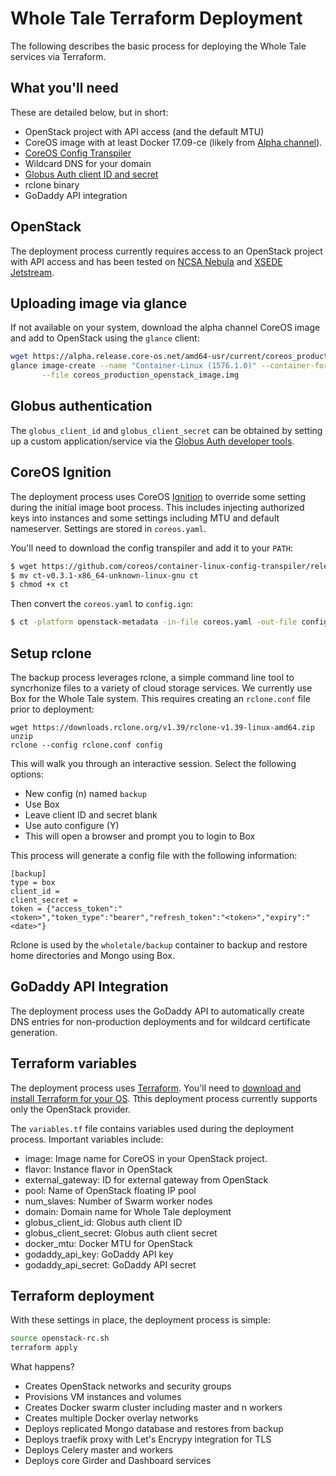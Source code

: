 # Whole Tale Terraform Deployment

The following describes the basic process for deploying the Whole Tale services via Terraform.

## What you'll need
These are detailed below, but in short:
* OpenStack project with API access (and the default MTU)
* CoreOS image with at least Docker 17.09-ce (likely from [Alpha channel](https://alpha.release.core-os.net/amd64-usr/current/)).
* [CoreOS Config Transpiler](https://github.com/coreos/container-linux-config-transpiler)
* Wildcard DNS for your domain
* [Globus Auth client ID and secret](https://auth.globus.org/v2/web/developers)
* rclone binary 
* GoDaddy API integration


## OpenStack
The deployment process currently requires access to an OpenStack project with API access and has been tested on [NCSA Nebula](nebula.ncsa.illinois.edu) and [XSEDE Jetstream](https://portal.xsede.org/jetstream).

## Uploading image via glance

If not available on your system, download the alpha channel CoreOS image and add to OpenStack using the ``glance`` client:

```bash
wget https://alpha.release.core-os.net/amd64-usr/current/coreos_production_openstack_image.img.bz2
glance image-create --name "Container-Linux (1576.1.0)" --container-format bare --disk-format qcow2 \
       --file coreos_production_openstack_image.img
```

## Globus authentication
The ``globus_client_id`` and ``globus_client_secret`` can be obtained by setting up a custom application/service via the [Globus Auth developer tools](https://auth.globus.org/v2/web/developers).


## CoreOS Ignition
The deployment process uses CoreOS [Ignition](https://coreos.com/ignition/docs/latest/) to override some setting during the initial image boot process. This includes injecting authorized keys into instances and some settings including MTU and default nameserver.  Settings are stored in ``coreos.yaml``.

You'll need to download the config transpiler and add it to your ``PATH``:
```bash
$ wget https://github.com/coreos/container-linux-config-transpiler/releases/download/v0.3.1/ct-v0.3.1-x86_64-unknown-linux-gnu
$ mv ct-v0.3.1-x86_64-unknown-linux-gnu ct
$ chmod +x ct
```

Then convert the ``coreos.yaml`` to ``config.ign``:

```bash
$ ct -platform openstack-metadata -in-file coreos.yaml -out-file config.ign
```

## Setup rclone

The backup process leverages rclone, a simple command line tool to syncrhonize files to a variety of cloud storage services.  We currently use Box for the Whole Tale system. This requires creating an `rclone.conf` file prior to deployment:

```
wget https://downloads.rclone.org/v1.39/rclone-v1.39-linux-amd64.zip
unzip
rclone --config rclone.conf config
```

This will walk you through an interactive session.  Select the following options:
* New config (n) named `backup`
* Use Box 
* Leave client ID and secret blank
* Use auto configure (Y)
* This will open a browser and prompt you to login to Box

This process will generate a config file with the following information:

```
[backup]
type = box
client_id =
client_secret =
token = {"access_token":"<token>","token_type":"bearer","refresh_token":"<token>","expiry":"<date>"}
```

Rclone is used by the `wholetale/backup` container to backup and restore home directories and Mongo using Box.

## GoDaddy API Integration

The deployment process uses the GoDaddy API to automatically create DNS entries for non-production deployments and for wildcard certificate generation.

## Terraform variables

The deployment process uses [Terraform](https://www.terraform.io/).  You'll need to [download and install Terraform for your OS](https://www.terraform.io/downloads.html). Tthis deployment process currently supports only the OpenStack provider.

The ``variables.tf`` file contains variables used during the deployment process. Important variables include:
* image: Image name for CoreOS in your OpenStack project.
* flavor: Instance flavor in OpenStack
* external_gateway: ID for external gateway from OpenStack
* pool: Name of OpenStack floating IP pool
* num_slaves: Number of Swarm worker nodes
* domain: Domain name for Whole Tale deployment
* globus_client_id: Globus auth client ID
* globus_client_secret: Globus auth client secret
* docker_mtu: Docker MTU for  OpenStack
* godaddy_api_key:  GoDaddy API key
* godaddy_api_secret: GoDaddy API secret

## Terraform deployment

With these settings in place, the deployment process is simple:

```bash
source openstack-rc.sh
terraform apply
```

What happens?
* Creates OpenStack networks and security groups
* Provisions VM instances and volumes
* Creates Docker swarm cluster including master and n workers
* Creates multiple Docker overlay networks
* Deploys replicated Mongo database and restores from backup
* Deploys traefik proxy with Let's Encrypy integration for TLS
* Deploys Celery master and workers
* Deploys core Girder and Dashboard services

